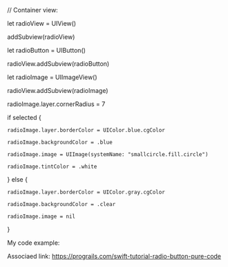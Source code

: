 // Container view:

let radioView = UIView()

addSubview(radioView)

let radioButton = UIButton()

radioView.addSubview(radioButton)

let radioImage = UIImageView()

radioView.addSubview(radioImage)

radioImage.layer.cornerRadius = 7

if selected {

    radioImage.layer.borderColor = UIColor.blue.cgColor

    radioImage.backgroundColor = .blue

    radioImage.image = UIImage(systemName: "smallcircle.fill.circle")

    radioImage.tintColor = .white

} else {

    radioImage.layer.borderColor = UIColor.gray.cgColor

    radioImage.backgroundColor = .clear

    radioImage.image = nil

}

My code example:

Associaed link: https://prograils.com/swift-tutorial-radio-button-pure-code
